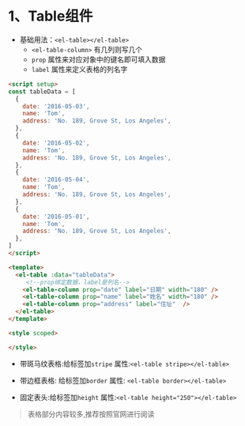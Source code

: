 # 1、Table组件

- 基础用法：`<el-table></el-table>`
  - `<el-table-column>` 有几列则写几个
  - `prop` 属性来对应对象中的键名即可填入数据
  - `label` 属性来定义表格的列名字

```html
<script setup>
const tableData = [
  {
    date: '2016-05-03',
    name: 'Tom',
    address: 'No. 189, Grove St, Los Angeles',
  },
  {
    date: '2016-05-02',
    name: 'Tom',
    address: 'No. 189, Grove St, Los Angeles',
  },
  {
    date: '2016-05-04',
    name: 'Tom',
    address: 'No. 189, Grove St, Los Angeles',
  },
  {
    date: '2016-05-01',
    name: 'Tom',
    address: 'No. 189, Grove St, Los Angeles',
  },
]
</script>

<template>
  <el-table :data="tableData">
     <!--prop绑定数据，label是列名-->
    <el-table-column prop="date" label="日期" width="180" />
    <el-table-column prop="name" label="姓名" width="180" />
    <el-table-column prop="address" label="住址"  />
  </el-table>
</template>

<style scoped>

</style>
```





- 带斑马纹表格:给标签加`stripe` 属性:`<el-table stripe></el-table>`
- 带边框表格: 给标签加`border` 属性: `<el-table border></el-table>` 

- 固定表头:给标签加`height` 属性:`<el-table height="250"></el-table>`

> 表格部分内容较多,推荐按照官网进行阅读



































